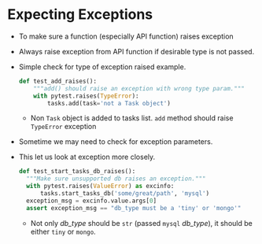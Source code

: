# Expecting Exceptions
- To make sure a function (especially API function) raises exception
- Always raise exception from API function if desirable type is not passed.
- Simple check for type of exception raised example.
  ```python
  def test_add_raises():
      """add() should raise an exception with wrong type param."""
      with pytest.raises(TypeError):
          tasks.add(task='not a Task object')
   ```
   - Non `Task` object is added to tasks list. `add` method should raise `TypeError` exception

- Sometime we may need to check for exception parameters.
- This let us look at exception more closely.
  ```python
  def test_start_tasks_db_raises():
    """Make sure unsupported db raises an exception."""
    with pytest.raises(ValueError) as excinfo:
        tasks.start_tasks_db('some/great/path', 'mysql')
    exception_msg = excinfo.value.args[0]
    assert exception_msg == "db_type must be a 'tiny' or 'mongo'"
  ```
  - Not only *db_type* should be `str` (passed `mysql` *db_type*), it should be either `tiny` or `mongo`.
